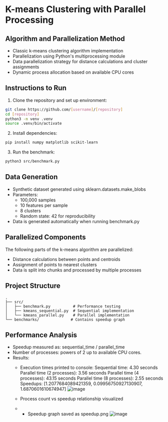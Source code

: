 # K-means Clustering with Parallel Processing

## Algorithm and Parallelization Method
- Classic k-means clustering algorithm implementation
- Parallelization using Python's multiprocessing module
- Data parallelization strategy for distance calculations and cluster assignments
- Dynamic process allocation based on available CPU cores

## Instructions to Run
1. Clone the repository and set up environment:
```bash
git clone https://github.com/[username]/[repository]
cd [repository]
python3 -m venv .venv
source .venv/bin/activate
```

2. Install dependencies:
```bash
pip install numpy matplotlib scikit-learn
```

3. Run the benchmark:
```bash
python3 src/benchmark.py
```

## Data Generation
- Synthetic dataset generated using sklearn.datasets.make_blobs
- Parameters:
  - 100,000 samples
  - 10 features per sample
  - 8 clusters
  - Random state: 42 for reproducibility
- Data is generated automatically when running benchmark.py

## Parallelized Components
The following parts of the k-means algorithm are parallelized:
- Distance calculations between points and centroids
- Assignment of points to nearest clusters
- Data is split into chunks and processed by multiple processes

## Project Structure
```
.
├── src/
│   ├── benchmark.py          # Performance testing
│   ├── kmeans_sequential.py  # Sequential implementation
│   └── kmeans_parallel.py    # Parallel implementation
└── benchmarks/              # Contains speedup graph
```

## Performance Analysis
- Speedup measured as: sequential_time / parallel_time
- Number of processes: powers of 2 up to available CPU cores.
- Results:
  - Execution times printed to console:
    Sequential time: 4.30 seconds
    Parallel time (2 processes): 3.56 seconds
    Parallel time (4 processes): 43.15 seconds
    Parallel time (8 processes): 2.55 seconds
    Speedups: [1.2077684089421359, 0.09956750927130907, 1.6870601610674947]
    ![image](https://github.com/user-attachments/assets/4e4edfb4-60de-482c-bb8a-e07016672577)

  - Process count vs speedup relationship visualized
  - - Speedup graph saved as speedup.png
![image](https://github.com/user-attachments/assets/344ab990-afa2-416f-b7e0-8e03d35b030a)

